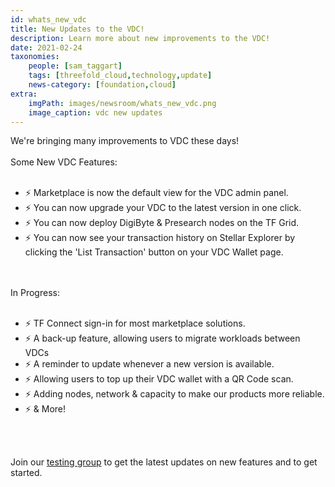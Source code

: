```yaml
---
id: whats_new_vdc
title: New Updates to the VDC!
description: Learn more about new improvements to the VDC!
date: 2021-02-24
taxonomies:
    people: [sam_taggart]
    tags: [threefold_cloud,technology,update]
    news-category: [foundation,cloud]
extra:
    imgPath: images/newsroom/whats_new_vdc.png
    image_caption: vdc new updates
---
```


We're bringing many improvements to VDC these days!
<br/>
<br/>
Some New VDC Features:
<br/>
<br/>

- ⚡️ Marketplace is now the default view for the VDC admin panel.
- ⚡️ You can now upgrade your VDC to the latest version in one click.
- ⚡️ You can now deploy DigiByte & Presearch nodes on the TF Grid.
- ⚡️ You can now see your transaction history on Stellar Explorer by clicking the 'List Transaction' button on your VDC Wallet page.
<br/>
<br/>
In Progress:
<br/>
<br/>

- ⚡️ TF Connect sign-in for most marketplace solutions.
- ⚡️ A back-up feature, allowing users to migrate workloads between VDCs
- ⚡️ A reminder to update whenever a new version is available.
- ⚡️ Allowing users to top up their VDC wallet with a QR Code scan.
- ⚡️ Adding nodes, network & capacity to make our products more reliable.
- ⚡️ & More!
<br/>
<br/>

Join our [testing group](https://t.me/joinchat/BwOvOxxgK59GmRoZ2_sM0w) to get the latest updates on new features and to get started.